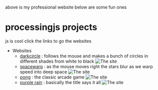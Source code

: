 above is my professional website below are some fun ones
# processingjs projects
js is cool
click the links to go the websites
* Websites
  * [darkcircle](circles/index.html) : follows the mouse and makes a bunch of circles in different shades from white to black
  ![The site](https://docfate111.github.io/images/darkcircle.png)
  * [spacewarp](spacewarp/site.html) : as the mouse moves right the stars blur as we warp speed into deep space
  ![The site](https://docfate111.github.io/images/spacewarp.png)
  * [pong](pong/index.html) : the classic arcade game
  ![The site](https://docfate111.github.io/images/pong.png)
  * [purple rain](purplerain/index.html) : basically the title says it all
  ![The site](https://docfate111.github.io/images/purple.png)
